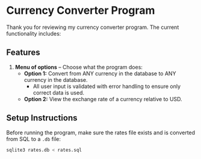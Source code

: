 # Currency Converter Program

Thank you for reviewing my currency converter program. The current functionality includes:

## Features

1. **Menu of options** – Choose what the program does:
   - **Option 1:** Convert from ANY currency in the database to ANY currency in the database.
     - All user input is validated with error handling to ensure only correct data is used.
   - **Option 2:** View the exchange rate of a currency relative to USD.

## Setup Instructions

Before running the program, make sure the rates file exists and is converted from SQL to a `.db` file:

```bash
sqlite3 rates.db < rates.sql
